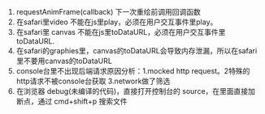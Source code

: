
1. requestAnimFrame(callback) 下一次重绘前调用回调函数
2. 在safari里video 不能在js里play，必须在用户交互事件里play。
3. 在safari里 canvas 不能在js里toDataURL，必须在用户交互事件里toDataURL.
4. 在safari的graphies里，canvas的toDataURL会导致内存泄漏，所以在safari里不要用canvas的toDataURL
5. console台里不出现后端请求原因分析：1.mocked http request。2特殊的http请求不被console台获取 3.network做了筛选
6. 在浏览器 debug(未编译的代码)，直接打开控制台的 source，在里面直接加断点，通过 cmd+shift+p 搜索文件
